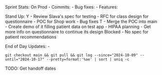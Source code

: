Sprint Stats:
	On Prod
	- Commits: 
	- Bug fixes: 
	- Features: 

Stand Up:
Y
	- Review Slava's spec for testing
	- RFC for class design for questionnaire
	- POC for Shop work
	- Bug fixes
T
	- Merge the POC into main
		- Create demo of it filling patient data on test app
	- HIPAA planning
	- Get more info on questionnaire to continue its design
Blocked
	- No spec for patient recommendations

End of Day Updates:
	- 

```shell
git checkout main && git pull && git log --since="2024-10-09" --until="2024-10-17" --pretty=format:'%ae' | sort | uniq -c

```


TODO: Get handoff dates